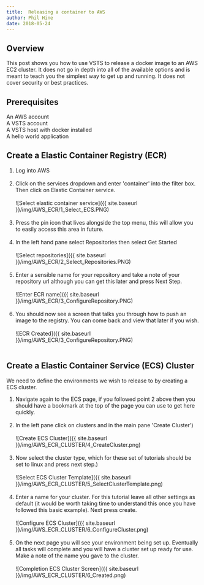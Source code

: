 ```yaml
---
title:  Releasing a container to AWS
author: Phil Hine
date: 2018-05-24
--- 
```


## Overview
This post shows you how to use VSTS to release a docker image to an AWS EC2 cluster. It does not go in depth into all of the available options and is meant to teach you the simplest way to get up and running. It does not cover security or best practices.

## Prerequisites
An AWS account<br/>
A VSTS account<br/>
A VSTS host with docker installed<br/>
A hello world application

## Create a Elastic Container Registry (ECR)

1) Log into AWS<br/><br/>
2) Click on the services dropdown and enter 'container' into the filter box. Then click on Elastic Container service.<br/><br/>
![Select elastic container service]({{ site.baseurl }}/img/AWS_ECR/1_Select_ECS.PNG)<br/><br/>
3) Press the pin icon that lives alongside the top menu, this will allow you to easily access this area in future.<br/><br/>
4) In the left hand pane select Repositories then select Get Started<br/><br/>
![Select repositories]({{ site.baseurl }}/img/AWS_ECR/2_Select_Repositories.PNG)<br/><br/>
5) Enter a sensible name for your repository and take a note of your repository url although you can get this later and press Next Step.<br/><br/>
![Enter ECR name]({{ site.baseurl }}/img/AWS_ECR/3_ConfigureRepository.PNG)<br/><br/>
6) You should now see a screen that talks you through how to push an image to the registry. You can come back and view that later if you wish.<br/><br/>
![ECR Created]({{ site.baseurl }}/img/AWS_ECR/3_ConfigureRepository.PNG)<br/><br/>

## Create a Elastic Container Service (ECS) Cluster

We need to define the environments we wish to release to by creating a ECS cluster.

1) Navigate again to the ECS page, if you followed point 2 above then you should have a bookmark at the top of the page you can use to get here quickly.<br/><br/>
2) In the left pane click on clusters and in the main pane 'Create Cluster')<br/><br/>
![Create ECS Cluster]({{ site.baseurl }}/img/AWS_ECR_CLUSTER/4_CreateCluster.png)<br/><br/>
3) Now select the cluster type, which for these set of tutorials should be set to linux and press next step.)<br/><br/>
![Select ECS Cluster Template]({{ site.baseurl }}/img/AWS_ECR_CLUSTER/5_SelectClusterTemplate.png)<br/><br/>
4) Enter a name for your cluster. For this tutorial leave all other settings as default (it would be worth taking time to understand this once you have followed this basic example). Next press create.<br/><br/>
![Configure ECS Cluster]({{ site.baseurl }}/img/AWS_ECR_CLUSTER/6_ConfigureCluster.png)<br/><br/>
5) On the next page you will see your environment being set up. Eventually all tasks will complete and you will have a cluster set up ready for use. Make a note of the name you gave to the cluster.<br/><br/>
![Completion ECS Cluster Screen]({{ site.baseurl }}/img/AWS_ECR_CLUSTER/6_Created.png)<br/><br/>



